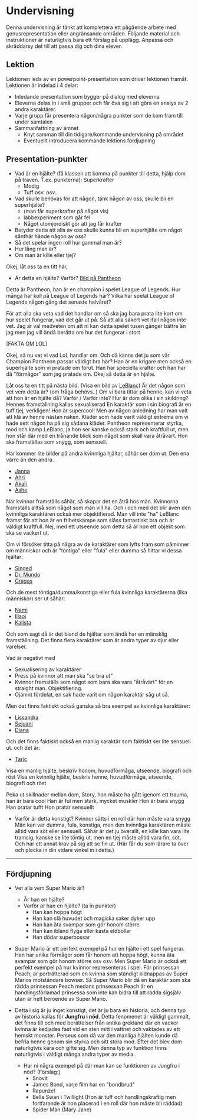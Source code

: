 
# Undervisning
Denna undervisning är tänkt att komplettera ett pågående arbete med genusrepresentation eller angränsande områden. Följande material och instruktioner är naturligtvis bara ett förslag på upplägg. Anpassa och skräddarsy det till att passa dig och dina elever.


## Lektion
Lektionen leds av en powerpoint-presentation som driver lektionen framåt. Lektionen är indelad i 4 delar:

- Inledande presentation som bygger på dialog med eleverna
- Eleverna delas in i små grupper och får öva sig i att göra en analys av 2 andra karaktärer. 
- Varje grupp får presentera någon/några punkter som de kom fram till under samtalen
- Sammanfattning av ämnet
    + Knyt samman till din tidigare/kommande undervisning på området
    + Eventuellt introducera kommande lektions fördjupning


## Presentation-punkter
- Vad är en hjälte? (få klassen att komma på punkter till detta, hjälp dom på traven. T.ex. punkterna):
    Superkrafter
    + Modig
    + Tuff
    osv. osv..
- Vad skulle behövas för att någon, tänk någon av oss, skulle bli en superhjälte?
    + (man får superkrafter på något vis)
    + labbexperiment som går fel
    + Något utomjordiskt gör att jag får krafter
- Betyder detta att alla av oss skulle kunna bli en superhjälte om något sånthär hände någon av oss?
- Så det spelar ingen roll hur gammal man är?
- Hur lång man är?
- Om man är kille eller tjej?

Okej, låt oss ta en titt här, 
- Är detta en hjälte?
Varför? [Bild på Pantheon][Pantheon]

Detta är Pantheon, han är en champion i spelet League of Legends. Hur många har koll på League of Legends här? Vilka har spelat League of Legends någon gång det senaste halvåret?

För att alla ska veta vad det handlar om så ska jag bara prata lite kort om hur spelet fungerar, vad det går ut på. Så att alla säkert vet ifall någon inte vet. Jag är väl medveten om att ni kan detta spelet tusen gånger bättre än jag men jag vill ändå berätta om hur det fungerar i stort

[FAKTA OM LOL]

Okej, så nu vet vi vad LoL handlar om. Och då känns det ju som vår Champion Pantheon passar väldigt bra här? Han är en krigare men också en superhjälte som vi pratade om förut. Han har speciella krafter och han har då "förmågor" som jag pratade om. Okej så detta är en hjälte.

Låt oss ta en titt på nästa bild. (Visa en bild av [LeBlanc][LeBlanc])
Är det någon som vet vem detta är? (om fråga behövs..)
Om vi bara tittar på henne, kan vi veta att hon är en hjälte då?
Varför / Varför inte?
Hur är dom olika i sin skildring?
Hennes framställning kallas sexualiserad
En karaktär som i sin biografi är en tuff tjej, verkligen!
Hon är supercool! Men av någon anledning har man valt att klä av henne nästan naken. Kläder som hade varit väldigt extrema om vi hade sett någon ha på sig sådana kläder.
Pantheon representerar styrka, mod och kamp
LeBlanc, ja hon ser kanske också stark och kraftfull ut, men hon står där med en trånande blick som något som skall vara åtråvärt. Hon ska framställas som snygg, som sensuell. 

Här kommer lite bilder på andra kvinnliga hjältar, såhär ser dom ut. Den ena värre än den andra.
- [Janna][Janna]
- [Ahri][Ahri] 
- [Akali][Akali] 
- [Ashe][Ashe] 

När kvinnor framställs såhär, så skapar det en åtrå hos män.
Kvinnorna framställs alltså som något som män vill ha. Och i och med det blir även den kvinnliga karaktären också mer objektifierad. Man vill inte "ha" LeBlanc främst för att hon är en frihetskämpe som slåss fantastiskt bra och är väldigt kraftfull. Nej, med ett utseende som detta så är hon ett objekt som ska se vackert ut.

Om vi försöker titta på några av de karaktärer som lyfts fram som påminner om människor och är "töntiga" eller "fula" eller dumma så hittar vi dessa hjältar:
- [Singed][Singed]
- [Dr. Mundo][Dr.Mundo]
- [Gragas][Gragas]

Och de mest töntiga/dumma/konstiga eller fula kvinnliga karaktärerna (lika människor) ser ut såhär:
- [Nami][Nami]
- [Illaoi][Illaoi]
- [Kalista][Kalista]

Och som sagt då är det bland de hjältar som ändå har en mänsklig framställning. Det finns flera karaktärer som är andra typer av djur eller varelser.

Vad är negativt med 
- Sexualisering av karaktärer
- Press på kvinnor att man ska "se bra ut"
- Kvinnor framställs som något som bara ska vara "åtråvärt" för en straight man. Objektifiering.
- Ojämnt fördelat, en sak hade varit om någon karaktär såg ut så. 

Men det finns faktiskt också ganska så bra exempel av kvinnliga karaktärer:
- [Lissandra][Lissandra]
- [Sejuani][Sejuani]
- [Diana][Diana]

Och det finns faktiskt också en manlig karaktär som faktiskt ser lite sensuell ut. och det är:
- [Taric][Taric]




Visa en manlig hjälte, beskriv honom, huvudförmåga, utseende, biografi och röst
Visa en kvinnlig hjälte, beskriv henne, huvudförmåga, utseende, biografi och röst

Peka ut skillnader mellan dom, 
Story, hon måste ha gått igenom ett trauma, han är bara cool
Han är ful men stark, mycket muskler
Hon är bara snygg
Han pratar tufft
Hon pratar sensuellt

- Varför är detta konstigt?
Kvinnor sätts i en roll där hon måste vara snygg
Män kan var dumma, fula, konstiga, men den kvinnliga karaktären måste alltid vara söt eller sensuell.
Såhär är det ju överallt, en kille kan vara lite tramsig, kanske se lite töntig ut, men en tjej måste alltid vara fin, söt. Och har ett annat krav på sig att se fin ut.
(Här får du som lärare ta över och plocka in din vidare vinkel in i detta.)




---

## Fördjupning

- Vet alla vem Super Mario är?
    - Är han en hjälte?
    - Varför är han en hjälte? (ta in punkter)
        + Han kan hoppa högt
        + Han kan slå huvudet och magiska saker dyker upp
        + Han kan äta svampar som gör honom större
        + Han kan ibland flyga eller kasta eldbollar
        + Han dödar superbossar

- Super Mario är ett perfekt exempel på hur en hjälte i ett spel fungerar. Han har unika förmågor som får honom att hoppa högt, kunna äta svampar som gör honom större osv osv. Men Super Mario är också ett perfekt exempel på hur kvinnor representeras i spel. För prinsessan Peach, är porträtterad som en kvinna som ständigt kidnappas av Super Marios motståndare bowser. Så Super Mario blir då en karaktär som ska rädda prinsessan Peach medans prinsessan Peach är en handlingsförlamad prinsessa som inte kan bidra till att rädda sigsjälv utan är helt beroende av Super Mario.
- Detta i sig är ju inget konstigt, det är ju bara en historia, och denna typ av historia kallas för __Jungfru i nöd__. Detta fenomenet är väldigt gammalt, det finns till och med berättelser från antika grekland där en vacker kvinna är kedjades fast vid en sten mitt i vattnet och vaktades av ett hemskt monster. Perseus som då var den manliga hjälten kunde då befria henne genom sin styrka och sitt stora mod. Efter det blev dom naturligtvis kära och gifte sig. Men denna typ av funktion finns naturligtvis i väldigt många andra typer av media.
    + Har ni några exempel på där man kan se funktionen av Jungfru i nöd? (Förslag:)
        * Snövit
        * James Bond, varje film har en "bondbrud"
        * Rapunzel
        * Bella Swan i Twillight (Hon är tuff och handlingskraftig men fortfarande är hon placerad i en roll där hon måste bli räddad)
        * Spider Man (Mary Jane)



<!-- Första 2 exemplen -->
[Pantheon]: http://gameinfo.eune.leagueoflegends.com/en/game-info/champions/pantheon/
[LeBlanc]: http://gameinfo.eune.leagueoflegends.com/en/game-info/champions/leblanc/

<!-- Dålig kvinnlig representation -->
[Janna]: http://gameinfo.eune.leagueoflegends.com/en/game-info/champions/janna/
[Ahri]: http://gameinfo.eune.leagueoflegends.com/en/game-info/champions/ahri/
[Akali]: http://gameinfo.eune.leagueoflegends.com/en/game-info/champions/akali/
[Ashe]: http://gameinfo.eune.leagueoflegends.com/en/game-info/champions/ashe/

<!-- Töntiga manliga karaktärer -->
[Dr.Mundo]:http://gameinfo.eune.leagueoflegends.com/en/game-info/champions/drmundo/
[Singed]:http://gameinfo.eune.leagueoflegends.com/en/game-info/champions/singed/
[Gragas]:http://gameinfo.eune.leagueoflegends.com/en/game-info/champions/gragas/
[Taric]:http://gameinfo.eune.leagueoflegends.com/en/game-info/champions/taric/

<!-- Töntiga kvinnliga karaktärer -->
[Nami]: http://gameinfo.eune.leagueoflegends.com/en/game-info/champions/nami/
[Illaoi]: http://gameinfo.eune.leagueoflegends.com/en/game-info/champions/illaoi/
[Kalista]: http://gameinfo.eune.leagueoflegends.com/en/game-info/champions/kalista/

<!-- Tuffa kvinnliga karaktärer -->
[Lissandra]: http://gameinfo.eune.leagueoflegends.com/en/game-info/champions/lissandra/
[Sejuani]: http://gameinfo.eune.leagueoflegends.com/en/game-info/champions/sejuani/
[Diana]: http://gameinfo.eune.leagueoflegends.com/en/game-info/champions/diana/

